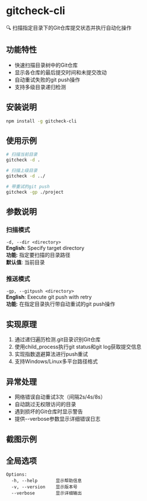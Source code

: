 # gitcheck-cli

🔍 扫描指定目录下的Git仓库提交状态并执行自动化操作

## 功能特性

- 快速扫描目录树中的Git仓库
- 显示各仓库的最后提交时间和未提交改动
- 自动重试失败的git push操作
- 支持多级目录递归检测

## 安装说明

```bash
npm install -g gitcheck-cli
```

## 使用示例

```bash
# 扫描当前目录
gitcheck -d .

# 扫描上级目录
gitcheck -d ../

# 带重试的git push
gitcheck -gp ./project
```

## 参数说明

### 扫描模式

`-d, --dir <directory>`  
**English**: Specify target directory  
**功能**: 指定要扫描的目录路径  
**默认值**: 当前目录

### 推送模式

`-gp, --gitpush <directory>`  
**English**: Execute git push with retry  
**功能**: 在指定目录执行带自动重试的git push操作

## 实现原理

1. 通过递归遍历检测.git目录识别Git仓库
2. 使用child_process执行git status和git log获取提交信息
3. 实现指数退避算法进行push重试
4. 支持Windows/Linux多平台路径格式

## 异常处理

- 网络错误自动重试3次（间隔2s/4s/8s）
- 自动跳过无权限访问的目录
- 遇到损坏的Git仓库时显示警告
- 提供--verbose参数显示详细错误日志

## 截图示例
<!-- 在此处添加screenshots/example.png -->

## 全局选项

```
Options:
  -h, --help       显示帮助信息
  -v, --version    显示版本号
  --verbose        显示详细输出
```
